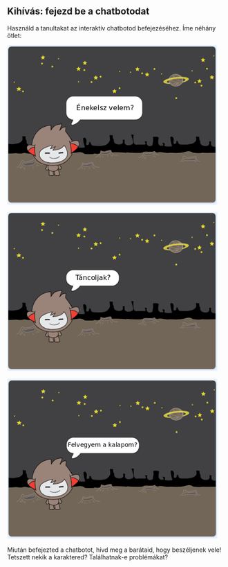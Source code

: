 ## Kihívás: fejezd be a chatbotodat

Használd a tanultakat az interaktív chatbotod befejezéséhez. Íme néhány ötlet:

![ChatBot ötletek](images/chatbot-ideas1.png)

![ChatBot ötletek](images/chatbot-ideas2.png)

![ChatBot ötletek](images/chatbot-ideas3.png)

Miután befejezted a chatbotot, hívd meg a barátaid, hogy beszéljenek vele! Tetszett nekik a karaktered? Találhatnak-e problémákat?
